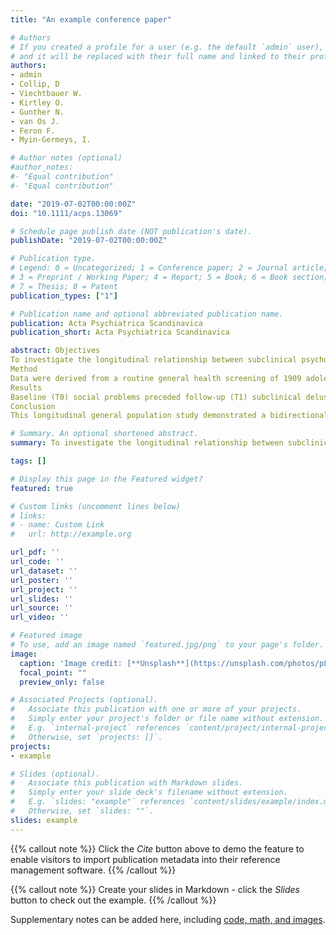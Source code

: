 ```yaml
---
title: "An example conference paper"

# Authors
# If you created a profile for a user (e.g. the default `admin` user), write the username (folder name) here 
# and it will be replaced with their full name and linked to their profile.
authors:
- admin
- Collip, D
- Viechtbauer W.
- Kirtley O.
- Gunther N.
- van Os J.
- Feron F.
- Myin-Germeys, I. 

# Author notes (optional)
#author_notes:
#- "Equal contribution"
#- "Equal contribution"

date: "2019-07-02T00:00:00Z"
doi: "10.1111/acps.13069"

# Schedule page publish date (NOT publication's date).
publishDate: "2019-07-02T00:00:00Z"

# Publication type.
# Legend: 0 = Uncategorized; 1 = Conference paper; 2 = Journal article;
# 3 = Preprint / Working Paper; 4 = Report; 5 = Book; 6 = Book section;
# 7 = Thesis; 8 = Patent
publication_types: ["1"]

# Publication name and optional abbreviated publication name.
publication: Acta Psychiatrica Scandinavica
publication_short: Acta Psychiatrica Scandinavica

abstract: Objectives
To investigate the longitudinal relationship between subclinical psychotic symptoms and social functioning in a representative general population sample of adolescents.
Method
Data were derived from a routine general health screening of 1909 adolescents in a circumscribed region. Baseline measurement was in the second grade of secondary school (T0), and follow-up occurred approximately 2 years later (T1). Social functioning and subclinical psychotic symptoms of hallucinations and delusions were assessed at both time points.
Results
Baseline (T0) social problems preceded follow-up (T1) subclinical delusions, but not T1 subclinical hallucinations. Similarly, T0 delusions preceded social problems at T1, but T0 hallucinations did not.
Conclusion
This longitudinal general population study demonstrated a bidirectional association between social problems and delusions, but found no link between social problems and hallucinations. This may reflect a downward negative spiral where delusional thoughts and social problems reinforce each other.

# Summary. An optional shortened abstract.
summary: To investigate the longitudinal relationship between subclinical psychotic symptoms and social functioning in a representative general population sample of adolescents.

tags: []

# Display this page in the Featured widget?
featured: true

# Custom links (uncomment lines below)
# links:
# - name: Custom Link
#   url: http://example.org

url_pdf: ''
url_code: ''
url_dataset: ''
url_poster: ''
url_project: ''
url_slides: ''
url_source: ''
url_video: ''

# Featured image
# To use, add an image named `featured.jpg/png` to your page's folder. 
image:
  caption: 'Image credit: [**Unsplash**](https://unsplash.com/photos/pLCdAaMFLTE)'
  focal_point: ""
  preview_only: false

# Associated Projects (optional).
#   Associate this publication with one or more of your projects.
#   Simply enter your project's folder or file name without extension.
#   E.g. `internal-project` references `content/project/internal-project/index.md`.
#   Otherwise, set `projects: []`.
projects:
- example

# Slides (optional).
#   Associate this publication with Markdown slides.
#   Simply enter your slide deck's filename without extension.
#   E.g. `slides: "example"` references `content/slides/example/index.md`.
#   Otherwise, set `slides: ""`.
slides: example
---
```


{{% callout note %}}
Click the *Cite* button above to demo the feature to enable visitors to import publication metadata into their reference management software.
{{% /callout %}}

{{% callout note %}}
Create your slides in Markdown - click the *Slides* button to check out the example.
{{% /callout %}}

Supplementary notes can be added here, including [code, math, and images](https://wowchemy.com/docs/writing-markdown-latex/).

